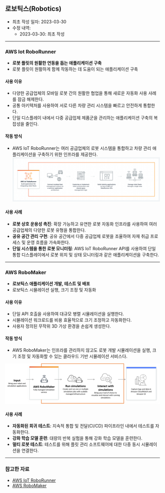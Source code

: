 ## 로보틱스(Robotics)

- 최초 작성 일자: 2023-03-30
- 수정 내역:
  - 2023-03-30: 최초 작성

---

### AWS Iot RoboRunner

- **로봇 플릿의 원활한 연동을 돕는 애플리케이션 구축**
- 로봇 플릿이 원활하게 함께 작동하는 데 도움이 되는 애플리케이션 구축

#### 사용 이유

- 다양한 공급업체의 모바일 로봇 간의 원활한 협업을 통해 새로운 자동화 사용 사례를 잠금 해제한다.
- 공통 아키텍처를 사용하여 서로 다른 차량 관리 시스템을 빠르고 안전하게 통합한다.
- 단일 디스플레이 내에서 다중 공급업체 제품군을 관리하는 애플리케이션 구축의 복잡성을 줄인다.

#### 작동 방식

- AWS IoT RoboRunner는 여러 공급업체의 로봇 시스템을 통합하고 차량 관리 애플리케이션을 구축하기 위한 인프라를 제공한다.
![](images/robotics_services/aws_iot_roborunner.png)

#### 사용 사례

- **로봇 상호 운용성 촉진**: 확장 가능하고 유연한 로봇 자동화 인프라를 사용하여 여러 공급업체의 다양한 로봇 유형을 통합한다.
- **공유 공간 관리 구현**: 공유 공간에서 다중 공급업체 로봇을 조율하여 자재 취급 프로세스 및 운영 흐름을 가속화한다.
- **단일 시스템을 통한 로봇 모니터링**: AWS IoT RoboRunner API를 사용하여 단일 통합 디스플레이에서 로봇 위치 및 상태 모니터링과 같은 애플리케이션을 구축한다.

---

### AWS RoboMaker

- **로보틱스 애플리케이션 개발, 테스트 및 배포**
- 로보틱스 시뮬레이션 실행, 크기 조정 및 자동화

#### 사용 이유

- 단일 API 호출을 사용하여 대규모 병렬 시뮬레이션을 실행한다.
- 시뮬레이션 워크로드를 비용 효율적으로 크기 조정하고 자동화한다.
- 사용자 정의된 무작위 3D 가상 환경을 손쉽게 생성한다.

#### 작동 방식

- AWS RoboMaker는 인프라를 관리하지 않고도 로봇 개발 시뮬레이션을 실행, 크기 조정 및 자동화할 수 있는 클라우드 기반 시뮬레이션 서비스다.

![](images/robotics_services/aws_robomaker.png)

#### 사용 사례

- **자동화된 회귀 테스트**: 지속적 통합 및 전달(CI/CD) 파이프라인 내에서 테스트를 자동화한다.
- **강화 학습 모델 훈련**: 대량의 반복 실험을 통해 강화 학습 모델을 훈련한다.
- **멀티 로봇 테스트**: 테스트를 위해 플릿 관리 소프트웨어에 대한 다중 동시 시뮬레이션을 연결한다.

---

### 참고한 자료

- [AWS IoT RoboRunner](https://aws.amazon.com/ko/roborunner/?nc2=h_ql_prod_ro_rr)
- [AWS RoboMaker](https://aws.amazon.com/ko/robomaker/?nc2=h_ql_prod_ro_rm)